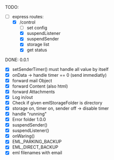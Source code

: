 TODO:

- [ ] express routes:
    - [x] /control
        - [ ] set config
        - [x] suspendListener
        - [x] suspendSender
        - [x] storage list
        - [x] get status

DONE:
0.0.1
- [x] setSenderTimer() must handle all value by itself
- [x] onData -> handle timer == 0 (send immediatly)
- [x] forward mail Object
- [x] forward Content (also html)
- [x] forward Attachments
- [x] Log in/out
- [x] Check if given emlStorageFolder is directory
- [x] storage on, timer on, sender off -> disable timer
- [x] handle "running"
- [x] Error folder
1.0.0
- [x] suspendSender()
- [x] suspendListener()
- [x] onWaring()
- [x] EML_PARKING_BACKUP
- [x] EML_DIRECT_BACKUP
- [x] eml filenames with email